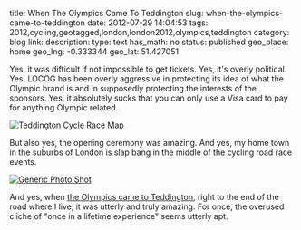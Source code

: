 title: When The Olympics Came To Teddington
slug: when-the-olympics-came-to-teddington
date: 2012-07-29 14:04:53
tags: 2012,cycling,geotagged,london,london2012,olympics,teddington
category: blog
link: 
description: 
type: text
has_math: no
status: published
geo_place: home
geo_lng: -0.333344
geo_lat: 51.427051

Yes, it was difficult if not impossible to get tickets. Yes, it's overly political. Yes, LOCOG has been overly aggressive in protecting its idea of what the Olympic brand is and in supposedly protecting the interests of the sponsors. Yes, it absolutely sucks that you can only use a Visa card to pay for anything Olympic related.

[![](/wp-content/uploads/2012/07/Teddington-Cycle-Race-Map.jpg "Teddington Cycle Race Map")](/wp-content/uploads/2012/07/Teddington-Cycle-Race-Map.jpg "/wp-content/uploads/2012/07/Teddington-Cycle-Race-Map.jpg")

But also yes, the opening ceremony was amazing. And yes, my home town in the suburbs of London is slap bang in the middle of the cycling road race events.

[![Generic Photo Shot](https://farm8.staticflickr.com/7120/7668280958_33999f922e_z_d.jpg)](https://www.flickr.com/photos/vicchi/7668280958/in/set-72157630802599712/ "Women's Cycle Road Race, Teddington, London 2012 Olympics")

And yes, when [the Olympics came to Teddington](https://www.flickr.com/photos/vicchi/sets/72157630802599712/ "https://www.flickr.com/photos/vicchi/sets/72157630802599712/"), right to the end of the road where I live, it was utterly and truly amazing. For once, the overused cliche of "once in a lifetime experience" seems utterly apt.






